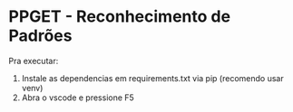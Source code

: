 # PPGET - Reconhecimento de Padrões
Pra executar:
1. Instale as dependencias em requirements.txt via pip (recomendo usar venv)
2. Abra o vscode e pressione F5
